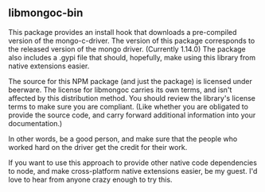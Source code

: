 libmongoc-bin
-------------

This package provides an install hook that downloads a pre-compiled version of the mongo-c-driver. The version of this package corresponds to the released version of the mongo driver. (Currently 1.14.0) The package also includes a .gypi file that should, hopefully, make using this library from native extensions easier.

The source for this NPM package (and just the package) is licensed under beerware. The license for libmongoc carries its own terms, and isn't affected by this distribution method. You should review the library's license terms to make sure you are compliant. (Like whether you are obligated to provide the source code, and carry forward additional information into your documentation.) 

In other words, be a good person, and make sure that the people who worked hard on the driver get the credit for their work.

If you want to use this approach to provide other native code dependencies to node, and make cross-platform native extensions easier, be my guest. I'd love to hear from anyone crazy enough to try this.
